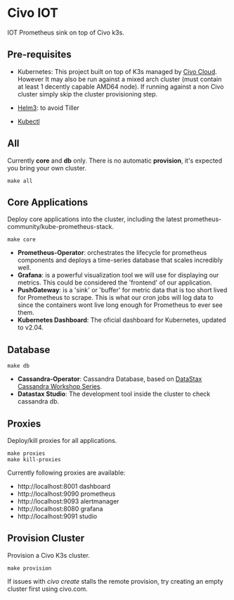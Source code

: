 # Civo IOT

IOT Prometheus sink on top of Civo k3s.

## Pre-requisites

* Kubernetes: This project built on top of K3s managed by [Civo Cloud](https://www.civo.com "Civo"). However It may also be run against a mixed arch cluster (must contain at least 1 decently capable AMD64 node). If running against a non Civo cluster simply skip the cluster provisioning step.

* [Helm3](https://helm.sh/docs/intro/install/ "Helm Installation"): to avoid Tiller
* [Kubectl](https://kubernetes.io/docs/tasks/tools/install-kubectl/ "Kubectl Installation")

## All

Currently **core** and **db** only. There is no automatic **provision**, it's expected you bring your own cluster.

    make all

## Core Applications

Deploy core applications into the cluster, including the latest prometheus-community/kube-prometheus-stack. 

    make core

* **Prometheus-Operator**: orchestrates the lifecycle for prometheus components and deploys a time-series database that scales incredibly well.
* **Grafana**: is a powerful visualization tool we will use for displaying our metrics. This could be considered the 'frontend' of our application.
* **PushGateway**: is a 'sink' or 'buffer' for metric data that is too short lived for Prometheus to scrape. This is what our cron jobs will log data to since the containers wont live long enough for Prometheus to ever see them.
* **Kubernetes Dashboard**: The oficial dashboard for Kubernetes, updated to v2.04.

## Database

    make db

* **Cassandra-Operator**: Cassandra Database, based on [DataStax Cassandra Workshop Series](https://github.com/bampli/t1-astra/blob/master/DataStax_README.md).
* **Datastax Studio**: The development tool inside the cluster to check cassandra db.

## Proxies

Deploy/kill proxies for all applications.

    make proxies
    make kill-proxies

Currently following proxies are available:

- http://localhost:8001 dashboard
- http://localhost:9090 prometheus
- http://localhost:9093 alertmanager
- http://localhost:8080 grafana
- http://localhost:9091 studio

## Provision Cluster

Provision a Civo K3s cluster.

    make provision

If issues with *civo create* stalls the remote provision, try creating an empty cluster first using civo.com. 
